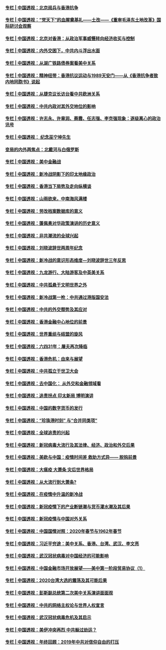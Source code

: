#### [专栏 | 中国透视：北京阅兵与香港抗争](../pages/zhongguotoushi/panel-10032019154355.md)
#### [专栏 | 中国透视：“党天下”的血腥奠基礼——土改——《重审毛泽东土地改革》国际研讨会观察](../pages/zhongguotoushi/panel-09252019144637.md)
#### [专栏 | 中国透视：北京对香港：从政治军事威慑转向经济收买与控制](../pages/zhongguotoushi/panel-09232019111938.md)
#### [ 专栏 | 中国透视：内外交困下，中共内斗浮出水面](../pages/zhongguotoushi/panel-09162020164806.md)
#### [专栏 | 中国透视：从湖广铁路债券案看美中关系](../pages/zhongguotoushi/panel-09122019160729.md)
#### [专栏 | 中国透视：精神纽带：香港抗议运动与1989天安门——从《香港抗争者致内地同胞书》说起](../pages/zhongguotoushi/panel-09092019111316.md)
#### [专栏 | 中国透视：从捷克议长访台看中共欧洲关系](../pages/zhongguotoushi/panel-09022020173621.md)
#### [专栏 | 中国透视：中共内政对其外交地位的影响](../pages/zhongguotoushi/panel-08302019100904.md)
#### [专栏 | 中国透视：许志永、许章润、蔡霞、任志强、李克强现象：逐级离心的政治讯号](../pages/zhongguotoushi/panel-08282020125143.md)
#### [专栏 | 中国透视： 纪念巫宁坤先生  ](../pages/zhongguotoushi/panel-08212019171029.md)
#### [变局的内外两焦点：北戴河与白俄罗斯](../pages/zhongguotoushi/panel-08192020163323.md)
#### [专栏 | 中国透视：美中金融战](../pages/zhongguotoushi/panel-08142019130845.md)
#### [专栏 | 中国透视：新冷战阴影下的印太地缘政治](../pages/zhongguotoushi/panel-08122020134242.md)
#### [专栏 | 中国透视：香港当下局势及走向纵横谈](../pages/zhongguotoushi/panel-08072019114950.md)
#### [专栏 | 中国透视：山雨欲来，中南海风满楼](../pages/zhongguotoushi/panel-08052020152354.md)
#### [专栏 | 中国透视：劳改档案数据库的意义](../pages/zhongguotoushi/panel-07302019164756.md)
#### [专栏 | 中国透视：蓬佩奥对华政策演讲的历史意义](../pages/zhongguotoushi/panel-07292020124234.md)
#### [专栏 | 中国透视：非共潮流的全球兴起](../pages/zhongguotoushi/panel-07222020141832.md)
#### [专栏 | 中国透视：刘晓波辞世两周年纪念](../pages/zhongguotoushi/panel-07162019172039.md)
#### [专栏 | 中国透视：新冷战的意识形态维度—刘晓波辞世三年反思](../pages/zhongguotoushi/panel-07152020155931.md)
#### [ 专栏 | 中国透视：九龙游行、大陆游客及中英美关系](../pages/zhongguotoushi/panel-07152019102313.md)
#### [专栏 | 中国透视：中共孤悬于文明世界之外](../pages/zhongguotoushi/panel-07082020155536.md)
#### [专栏 | 中国透视：新冷战第一枪：中共通过港版国安法](../pages/zhongguotoushi/panel-07012020144145.md)
#### [专栏 | 中国透视：中共的外交颓势及其应对](../pages/zhongguotoushi/panel-06242020153957.md)
#### [专栏 | 中国透视：香港金融中心地位的前景](../pages/zhongguotoushi/panel-06172020152849.md)
#### [专栏 | 中国透视：世界重组与结盟的旋风](../pages/zhongguotoushi/panel-06112020115439.md)
#### [ 专栏 | 中国透视：六四31年：屠夫再次降临](../pages/zhongguotoushi/panel-06032020164132.md)
#### [专栏 | 中国透视：香港危机：由来与展望](../pages/zhongguotoushi/panel-05282020102740.md)
#### [专栏 | 中国透视：中共孤立于世卫大会](../pages/zhongguotoushi/panel-05202020135729.md)
#### [专栏 | 中国透视：去中国化： 从外交和金融领域看](../pages/zhongguotoushi/panel-05142020090333.md)
#### [专栏 | 中国透视：追责拐点  印太新局  博明演讲](../pages/zhongguotoushi/panel-05062020163058.md)
#### [专栏 | 中国透视：中国的数字货币的发行](../pages/zhongguotoushi/panel-04292020170905.md)
#### [专栏 | 中国透视：“珍珠港时刻” 与“合并同类项”](../pages/zhongguotoushi/panel-04232020164223.md)
#### [专栏 | 中国透视：全球追责的兴起](../pages/zhongguotoushi/panel-04162020090240.md)
#### [专栏 | 中国透视：新冠病毒大流行及其法律、经济、政治和外交后果](../pages/zhongguotoushi/panel-04092020103916.md)
#### [专栏 | 中国透视：美欧与中国：疫情时间差    救助方式异—— 脱钩前景](../pages/zhongguotoushi/panel-04012020161417.md)
#### [专栏 | 中国透视：大瘟疫  大萧条  灾后世界格局](../pages/zhongguotoushi/panel-03262020102108.md)
#### [专栏 | 中国透视：从大流行到大萧条?](../pages/zhongguotoushi/panel-03192020122454.md)
#### [专栏 | 中国透视：在疫情中升温的新冷战](../pages/zhongguotoushi/panel-03122020123229.md)
#### [专栏 | 中国透视：新冠疫情下的产业断链潮与货币灌水潮及其后果](../pages/zhongguotoushi/panel-03052020132620.md)
#### [专栏 | 中国透视：新冠疫情与中国对外关系](../pages/zhongguotoushi/panel-02272020101045.md)
#### [专栏 | 中国透视：中国国情对照：2020年春节与1962年春节](../pages/zhongguotoushi/panel-02202020115736.md)
#### [专栏 | 中国透视：习近平穷途：美中关系、香港、台湾、武汉、李文亮](../pages/zhongguotoushi/panel-02142020131241.md)
#### [专栏 | 中国透视：武汉冠状病毒对中国经济的可能影响](../pages/zhongguotoushi/panel-02052020132829.md)
#### [专栏 | 中国透视：中国金融市场开放展望——美中第一阶段贸易协议（1）](../pages/zhongguotoushi/panel-01232020115005.md)
#### [专栏 | 中国透视：2020台湾大选的震荡及其可能后果](../pages/zhongguotoushi/panel-01162020110552.md)
#### [专栏 | 中国透视：彭斯副总统第二次美中关系演讲面面观](../pages/zhongguotoushi/ckd-10292019151534.md)
#### [专栏 | 中国透视：中共的网络主权论与世界人权宣言](../pages/zhongguotoushi/ckd-07242019190106.md)
#### [专栏 | 中国透视：武汉冠状病毒危机及其启示](../pages/zhongguotoushi/ckd-01302020161605.md)
#### [专栏 | 中国透视：美伊冲突再烈  中共躲过劫运？](../pages/zhongguotoushi/ckd-01082020162924.md)
#### [专栏 | 中国透视：年终回顾：2019年中共对信仰自由的打压](../pages/zhongguotoushi/ckd-01022020160355.md)
